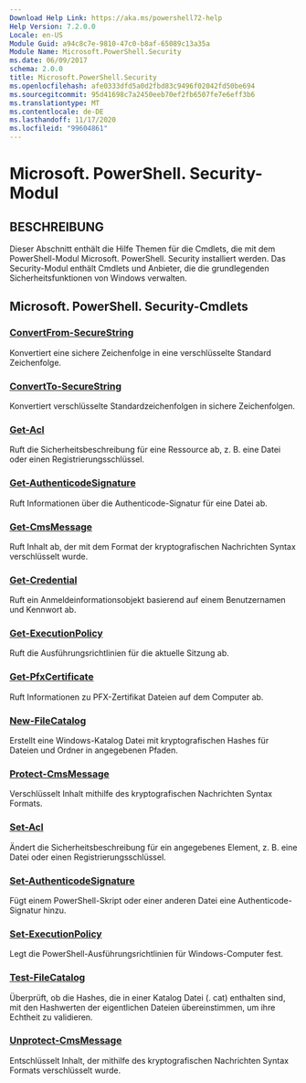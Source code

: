 ```yaml
---
Download Help Link: https://aka.ms/powershell72-help
Help Version: 7.2.0.0
Locale: en-US
Module Guid: a94c8c7e-9810-47c0-b8af-65089c13a35a
Module Name: Microsoft.PowerShell.Security
ms.date: 06/09/2017
schema: 2.0.0
title: Microsoft.PowerShell.Security
ms.openlocfilehash: afe0333dfd5a0d2fbd83c9496f02042fd50be694
ms.sourcegitcommit: 95d41698c7a2450eeb70ef2fb6507fe7e6eff3b6
ms.translationtype: MT
ms.contentlocale: de-DE
ms.lasthandoff: 11/17/2020
ms.locfileid: "99604861"
---
```

# Microsoft. PowerShell. Security-Modul

## BESCHREIBUNG

Dieser Abschnitt enthält die Hilfe Themen für die Cmdlets, die mit dem PowerShell-Modul Microsoft. PowerShell. Security installiert werden. Das Security-Modul enthält Cmdlets und Anbieter, die die grundlegenden Sicherheitsfunktionen von Windows verwalten.

## Microsoft. PowerShell. Security-Cmdlets

### [ConvertFrom-SecureString](ConvertFrom-SecureString.md)
Konvertiert eine sichere Zeichenfolge in eine verschlüsselte Standard Zeichenfolge.

### [ConvertTo-SecureString](ConvertTo-SecureString.md)
Konvertiert verschlüsselte Standardzeichenfolgen in sichere Zeichenfolgen.

### [Get-Acl](Get-Acl.md)
Ruft die Sicherheitsbeschreibung für eine Ressource ab, z. B. eine Datei oder einen Registrierungsschlüssel.

### [Get-AuthenticodeSignature](Get-AuthenticodeSignature.md)
Ruft Informationen über die Authenticode-Signatur für eine Datei ab.

### [Get-CmsMessage](Get-CmsMessage.md)
Ruft Inhalt ab, der mit dem Format der kryptografischen Nachrichten Syntax verschlüsselt wurde.

### [Get-Credential](Get-Credential.md)
Ruft ein Anmeldeinformationsobjekt basierend auf einem Benutzernamen und Kennwort ab.

### [Get-ExecutionPolicy](Get-ExecutionPolicy.md)
Ruft die Ausführungsrichtlinien für die aktuelle Sitzung ab.

### [Get-PfxCertificate](Get-PfxCertificate.md)
Ruft Informationen zu PFX-Zertifikat Dateien auf dem Computer ab.

### [New-FileCatalog](New-FileCatalog.md)
Erstellt eine Windows-Katalog Datei mit kryptografischen Hashes für Dateien und Ordner in angegebenen Pfaden.

### [Protect-CmsMessage](Protect-CmsMessage.md)
Verschlüsselt Inhalt mithilfe des kryptografischen Nachrichten Syntax Formats.

### [Set-Acl](Set-Acl.md)
Ändert die Sicherheitsbeschreibung für ein angegebenes Element, z. B. eine Datei oder einen Registrierungsschlüssel.

### [Set-AuthenticodeSignature](Set-AuthenticodeSignature.md)
Fügt einem PowerShell-Skript oder einer anderen Datei eine Authenticode-Signatur hinzu.

### [Set-ExecutionPolicy](Set-ExecutionPolicy.md)
Legt die PowerShell-Ausführungsrichtlinien für Windows-Computer fest.

### [Test-FileCatalog](Test-FileCatalog.md)
Überprüft, ob die Hashes, die in einer Katalog Datei (. cat) enthalten sind, mit den Hashwerten der eigentlichen Dateien übereinstimmen, um ihre Echtheit zu validieren.

### [Unprotect-CmsMessage](Unprotect-CmsMessage.md)
Entschlüsselt Inhalt, der mithilfe des kryptografischen Nachrichten Syntax Formats verschlüsselt wurde.

